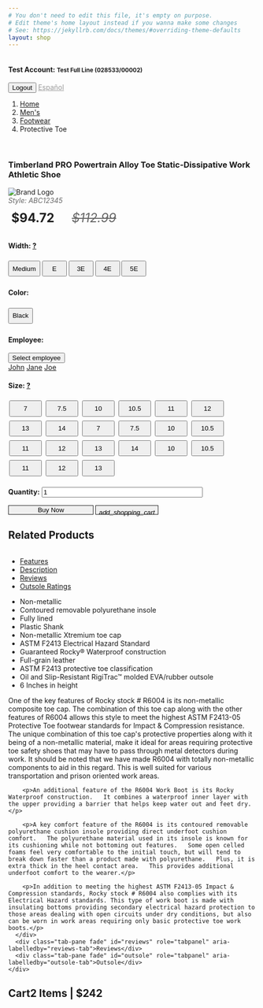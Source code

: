 ```yaml
---
# You don't need to edit this file, it's empty on purpose.
# Edit theme's home layout instead if you wanna make some changes
# See: https://jekyllrb.com/docs/themes/#overriding-theme-defaults
layout: shop
---
```

<div class="container">
<nav class="navbar navbar-expand-lg navbar-light bg-light container" style="width: 100%;">
  <a class="navbar-brand" href="#"><img src="https://i.imgur.com/cr5TuHn.jpg" alt=""></a>
  <h4 class="mr-auto">Test Account: <small>Test Full Line (028533/00002)</small></h4>
  <div class="text-center">
    <button type="button" class="btn btn-secondary">Logout</button>
    <a class="nav-link" href="{{ site.url }}{{ site.baseurl }}/es" style="padding: 0; color: #999;">Español</a>
  </div>
  <!-- <div class="collapse navbar-collapse" id="navbarNav">
    <ul class="navbar-nav">
      <li class="nav-item active">
        <a class="nav-link" href="#">Home <span class="sr-only">(current)</span></a>
      </li>
      <li class="nav-item">
        <a class="nav-link" href="#">Features</a>
      </li>
      <li class="nav-item">
        <a class="nav-link" href="#">Pricing</a>
      </li>
      <li class="nav-item">
        <a class="nav-link disabled" href="#">Disabled</a>
      </li>
    </ul>
  </div> -->
</nav>
<div class="row mb-2">
  <div class="col-sm-12">
    <ol class="breadcrumb">
      <li class="breadcrumb-item"><a href="#">Home</a></li>
      <li class="breadcrumb-item"><a href="#">Men's</a></li>
      <li class="breadcrumb-item"><a href="#">Footwear</a></li>
      <li class="breadcrumb-item active">Protective Toe</li>
    </ol>
  </div>
</div>
<div class="row mb-4">
  <!-- Product images -->
  <div class="col-sm-12 col-md-4 text-center">
    <img src="https://d1jdomzv2hp689.cloudfront.net/productimages/lehigh-old/individual/92649001_reg_enl.jpg" alt="">
    <!-- &laquo; -->
    <img src="http://placehold.it/50?text=X" alt="">
    <img src="http://placehold.it/50?text=X" alt="">
    <img src="http://placehold.it/50?text=X" alt="">
    <img src="http://placehold.it/50?text=X" alt="">
    <img src="http://placehold.it/50?text=X" alt="">
    <img src="http://placehold.it/50?text=X" alt="">
    <img src="http://placehold.it/106x50?text=Tech-Icon" class="mt-1" alt="">
    <img src="http://placehold.it/106x50?text=Tech-Icon" class="mt-1" alt="">
    <img src="http://placehold.it/106x50?text=Tech-Icon" class="mt-1" alt="">
    <img src="http://placehold.it/106x50?text=Tech-Icon" class="mt-1" alt="">
    <img src="http://placehold.it/106x50?text=Tech-Icon" class="mt-1" alt="">
    <img src="http://placehold.it/106x50?text=Tech-Icon" class="mt-1" alt="">
    <!-- &raquo; -->
  </div>
  <!-- Product actions -->
  <div class="col-sm-12 col-md-8">
    <div class="row">
      <div class="col-sm-12">
        <h3>Timberland PRO Powertrain Alloy Toe Static-Dissipative Work Athletic Shoe</h3>
      </div>
    </div>
    <div class="row">
      <div class="col-sm-12">
        <div class="float-right"><img src="http://placehold.it/150x80?text=Brand-Logo" alt="Brand Logo"></div>
        <div style="font-style: italic; color: #666; margin: 0; padding: 0;">Style: ABC12345</div>
        <span style="color: #212121; padding: 0 0.25em; font-size: 1.8em; font-weight: bold; margin: 0.5em 0; display: inline-block;">$94.72</span>
        <span style="color: #666; text-decoration: line-through; font-size: 1.8em; margin: 0.5em 0 0 1em; display: inline-block; font-style: italic;">$112.99</span>
      </div>
    </div>
    <div class="row">
      <div class="col-sm-6">
        <h4>Width: <a href="#" data-toggle="tooltip" data-placement="top" title="From narrow to wide: 3A, 2A, A, B, C, D, E, 2E, 3E, 4E, 5E" class="help">?</a></h4>
        <button type="button" class="btn btn-outline-dark" style="min-width: 50px; margin: 4px 0; padding: 0.5em;">Medium</button>
        <button type="button" class="btn btn-outline-dark active" style="min-width: 50px; margin: 4px 0; padding: 0.5em;">E</button>
        <button type="button" class="btn btn-outline-dark" style="min-width: 50px; margin: 4px 0; padding: 0.5em;">3E</button>
        <button type="button" class="btn btn-outline-dark" style="min-width: 50px; margin: 4px 0; padding: 0.5em;">4E</button>
        <button type="button" class="btn btn-outline-dark" style="min-width: 50px; margin: 4px 0; padding: 0.5em;">5E</button>
        <!-- <div class="btn-group" data-toggle="buttons">
          <label class="btn btn-outline-dark active">
            <input type="radio" name="options" id="option1" autocomplete="off"> Medium
          </label>
          <label class="btn btn-outline-dark">
            <input type="radio" name="options" id="option2" autocomplete="off"> Wide
          </label>
          <label class="btn btn-outline-dark">
            <input type="radio" name="options" id="option2" autocomplete="off"> Wide
          </label>
          <label class="btn btn-outline-dark">
            <input type="radio" name="options" id="option2" autocomplete="off"> Wide
          </label>
        </div> -->
      </div>
      <div class="col-sm-3">
        <h4>Color:</h4>
        <button type="button" class="btn btn-outline-dark active" style="margin: 4px 0; padding: 0.5em;">Black</button>
        <!-- <button type="button" class="btn btn-outline-dark" style="margin: 4px 0; padding: 0.5em;">Grey</button>
        <button type="button" class="btn btn-outline-dark" style="margin: 4px 0; padding: 0.5em;">Green</button>
        <button type="button" class="btn btn-outline-dark" style="margin: 4px 0; padding: 0.5em;">White</button> -->
        <!-- <div class="btn-group" data-toggle="buttons">
          <label class="btn btn-outline-dark active">
            <input type="radio" name="options" id="option1" autocomplete="off"> Medium
          </label>
          <label class="btn btn-outline-dark">
            <input type="radio" name="options" id="option2" autocomplete="off"> Wide
          </label>
          <label class="btn btn-outline-dark">
            <input type="radio" name="options" id="option2" autocomplete="off"> Wide
          </label>
          <label class="btn btn-outline-dark">
            <input type="radio" name="options" id="option2" autocomplete="off"> Wide
          </label>
        </div> -->
      </div>
      <div class="col-sm-3">
        <h4>Employee:</h4>
        <div class="dropdown">
          <button class="btn btn-outline-dark dropdown-toggle mt-1" type="button" id="dropdownMenuButton" data-toggle="dropdown" aria-haspopup="true" aria-expanded="false">
            Select employee
          </button>
          <div class="dropdown-menu" aria-labelledby="dropdownMenuButton">
            <a class="dropdown-item" href="#">John</a>
            <a class="dropdown-item" href="#">Jane</a>
            <a class="dropdown-item" href="#">Joe</a>
          </div>
        </div>
      </div>
      <div class="col-sm-12">
        <h4>Size: <a href="#" data-toggle="tooltip" data-placement="top" title="Sizes are listed in men's. To select a women's size, add 2. Example: Men's 4 is equal to a women's 6" class="help">?</a></h4>
        <button type="button" class="btn btn-outline-dark" style="width: 13.1%; margin: 4px 2px; padding: 0.5em;">7</button>
        <button type="button" class="btn btn-outline-dark" style="width: 13.1%; margin: 4px 2px; padding: 0.5em;">7.5</button>
        <button type="button" class="btn btn-outline-dark" style="width: 13.1%; margin: 4px 2px; padding: 0.5em;">10</button>
        <button type="button" class="btn btn-outline-dark" style="width: 13.1%; margin: 4px 2px; padding: 0.5em;">10.5</button>
        <button type="button" class="btn btn-outline-dark active" style="width: 13.1%; margin: 4px 2px; padding: 0.5em;">11</button>
        <button type="button" class="btn btn-outline-dark" style="width: 13.1%; margin: 4px 2px; padding: 0.5em;">12</button>
        <button type="button" class="btn btn-outline-dark" style="width: 13.1%; margin: 4px 2px; padding: 0.5em;">13</button>
        <button type="button" class="btn btn-outline-dark" style="width: 13.1%; margin: 4px 2px; padding: 0.5em;">14</button>
        <button type="button" class="btn btn-outline-dark" style="width: 13.1%; margin: 4px 2px; padding: 0.5em;">7</button>
        <button type="button" class="btn btn-outline-dark" style="width: 13.1%; margin: 4px 2px; padding: 0.5em;">7.5</button>
        <button type="button" class="btn btn-outline-dark" style="width: 13.1%; margin: 4px 2px; padding: 0.5em;">10</button>
        <button type="button" class="btn btn-outline-dark" style="width: 13.1%; margin: 4px 2px; padding: 0.5em;">10.5</button>
        <button type="button" class="btn btn-outline-dark" style="width: 13.1%; margin: 4px 2px; padding: 0.5em;">11</button>
        <button type="button" class="btn btn-outline-dark" style="width: 13.1%; margin: 4px 2px; padding: 0.5em;">12</button>
        <button type="button" class="btn btn-outline-dark" style="width: 13.1%; margin: 4px 2px; padding: 0.5em;">13</button>
        <button type="button" class="btn btn-outline-dark" style="width: 13.1%; margin: 4px 2px; padding: 0.5em;">14</button>
        <button type="button" class="btn btn-outline-dark" style="width: 13.1%; margin: 4px 2px; padding: 0.5em;">10</button>
        <button type="button" class="btn btn-outline-dark" style="width: 13.1%; margin: 4px 2px; padding: 0.5em;">10.5</button>
        <button type="button" class="btn btn-outline-dark" style="width: 13.1%; margin: 4px 2px; padding: 0.5em;">11</button>
        <button type="button" class="btn btn-outline-dark" style="width: 13.1%; margin: 4px 2px; padding: 0.5em;">12</button>
        <button type="button" class="btn btn-outline-dark" style="width: 13.1%; margin: 4px 2px; padding: 0.5em;">13</button>
        <!-- <div class="btn-group" data-toggle="buttons">
          <label class="btn btn-secondary active">
            <input type="radio" name="options" id="option1" autocomplete="off"> 7
          </label>
          <label class="btn btn-secondary">
            <input type="radio" name="options" id="option2" autocomplete="off"> 7.5
          </label>
          <label class="btn btn-secondary">
            <input type="radio" name="options" id="option2" autocomplete="off"> 8
          </label>
          <label class="btn btn-secondary">
            <input type="radio" name="options" id="option2" autocomplete="off"> 8.5
          </label>
          <label class="btn btn-secondary">
            <input type="radio" name="options" id="option2" autocomplete="off"> 9
          </label>
          <label class="btn btn-secondary">
            <input type="radio" name="options" id="option2" autocomplete="off"> 10.5
          </label>
          <label class="btn btn-secondary">
            <input type="radio" name="options" id="option2" autocomplete="off"> 12
          </label>
          <label class="btn btn-secondary">
            <input type="radio" name="options" id="option2" autocomplete="off"> 13
          </label>
        </div> -->
        <!-- <div class="dropdown">
          <button class="btn btn-secondary dropdown-toggle" type="button" id="dropdownMenuButton" data-toggle="dropdown" aria-haspopup="true" aria-expanded="false">
            Select size
          </button>
          <div class="dropdown-menu" aria-labelledby="dropdownMenuButton">
            <a class="dropdown-item" href="#">7</a>
            <a class="dropdown-item" href="#">7.5</a>
            <a class="dropdown-item" href="#">8</a>
            <a class="dropdown-item" href="#">8.5</a>
            <a class="dropdown-item" href="#">9</a>
            <a class="dropdown-item" href="#">9.5</a>
            <a class="dropdown-item" href="#">10</a>
            <a class="dropdown-item" href="#">10.5</a>
            <a class="dropdown-item" href="#">11</a>
            <a class="dropdown-item" href="#">12</a>
            <a class="dropdown-item" href="#">13</a>
          </div>
        </div> -->
      </div>
    </div>
    <div class="row text-center mt-4">
      <div class="col-sm-6">
        <label for="example-number-input" style="display: inline;"><h4 style="display: inline-block;">Quantity:</h4></label>
        <input class="form-control" type="number" value="1" id="example-number-input" style="width: 65%; display: inline;">
      </div>
      <div class="col-sm-6">
        <div class="input-group">
          <div class="btn-group" role="group" aria-label="Basic example">
            <button type="button" class="btn color-primary btn-lg btn-block btn-buynow" style="border: 1px solid #212121; width: 13em;">Buy Now</button>
            <button type="button" class="btn color-primary btn-lg" style="border: 1px solid #212121;"><i class="material-icons" style="position: relative; top: 5px;">add_shopping_cart</i></button>
          </div>
          <input type="text" class="form-control" style="display: none;" aria-label="">
        </div>
      </div>
    </div>

  </div>
</div>
<div class="row">
  <div class="col-sm-6">
    <div class="row">
      <div class="col-sm-12">
        <h2>Related Products</h2>
      </div>
    </div>
    <div class="row">
      <div class="col-sm-6 mb-4"><img src="http://placehold.it/300" alt=""></div>
      <div class="col-sm-6 mb-4"><img src="http://placehold.it/300" alt=""></div>
      <div class="col-sm-6 mb-4"><img src="http://placehold.it/300" alt=""></div>
      <div class="col-sm-6 mb-4"><img src="http://placehold.it/300" alt=""></div>
    </div>
  </div>
  <div class="col-sm-6">
    <img src="https://i.imgur.com/DwgW9XX.jpg" alt="">
    <ul class="nav nav-tabs" id="myTab" role="tablist">
      <li class="nav-item">
        <a class="nav-link active" id="feat-tab" data-toggle="tab" href="#feat" role="tab" aria-controls="feat" aria-expanded="true">Features</a>
      </li>
      <li class="nav-item">
        <a class="nav-link" id="desc-tab" data-toggle="tab" href="#desc" role="tab" aria-controls="desc-tab" aria-expanded="true">Description</a>
      </li>
      <li class="nav-item">
        <a class="nav-link" id="reviews-tab" data-toggle="tab" href="#reviews" role="tab" aria-controls="reviews">Reviews</a>
      </li>
      <li class="nav-item">
        <a class="nav-link" id="outsole-tab" data-toggle="tab" href="#outsole" role="tab" aria-controls="outsole">Outsole Ratings</a>
      </li>
    </ul>
    <div class="tab-content" id="home">
      <div class="tab-pane fade show active" id="feat" role="tabpanel" aria-labelledby="feat-tab">
        <ul>
          <li>Non-metallic</li>
          <li>Contoured removable polyurethane insole</li>
          <li>Fully lined</li>
          <li>Plastic Shank</li>
          <li>Non-metallic Xtremium toe cap</li>
          <li>ASTM F2413 Electrical Hazard Standard</li>
          <li>Guaranteed Rocky® Waterproof construction</li>
          <li>Full-grain leather</li>
          <li>ASTM F2413 protective toe classification</li>
          <li>Oil and Slip-Resistant RigiTrac™ molded EVA/rubber outsole</li>
          <li>6 Inches in height</li>
        </ul>
      </div>
      <div class="tab-pane fade" id="desc" role="tabpanel" aria-labelledby="desc-tab">
        <p>One of the key features of Rocky stock # R6004 is its non-metallic composite toe cap.   The combination of this toe cap along with the other features of R6004 allows this style to meet the highest ASTM F2413-05 Protective Toe footwear standards for Impact & Compression resistance.   The unique combination of this toe cap's protective properties along with it being of a non-metallic material, make it ideal for areas requiring protective toe safety shoes that may have to pass through metal detectors during work.   It should be noted that we have made R6004 with totally non-metallic components to aid in this regard.   This is well suited for various transportation and prison oriented work areas.  </p>

        <p>An additional feature of the R6004 Work Boot is its Rocky Waterproof construction.   It combines a waterproof inner layer with the upper providing a barrier that helps keep water out and feet dry.</p>

        <p>A key comfort feature of the R6004 is its contoured removable polyurethane cushion insole providing direct underfoot cushion comfort.   The polyurethane material used in its insole is known for its cushioning while not bottoming out features.   Some open celled foams feel very comfortable to the initial touch, but will tend to break down faster than a product made with polyurethane.   Plus, it is extra thick in the heel contact area.   This provides additional underfoot comfort to the wearer.</p>

        <p>In addition to meeting the highest ASTM F2413-05 Impact & Compression standards, Rocky stock # R6004 also complies with its Electrical Hazard standards. This type of work boot is made with insulating bottoms providing secondary electrical hazard protection to those areas dealing with open circuits under dry conditions, but also can be worn in work areas requiring only basic protective toe work boots.</p>
      </div>
      <div class="tab-pane fade" id="reviews" role="tabpanel" aria-labelledby="reviews-tab">Reviews</div>
      <div class="tab-pane fade" id="outsole" role="tabpanel" aria-labelledby="outsole-tab">Outsole</div>
    </div>
  </div>
  <div class="cart">
    <h2>Cart<span class="float-right">2 Items | $242</span></h2>
  </div>
</div>
</div>
